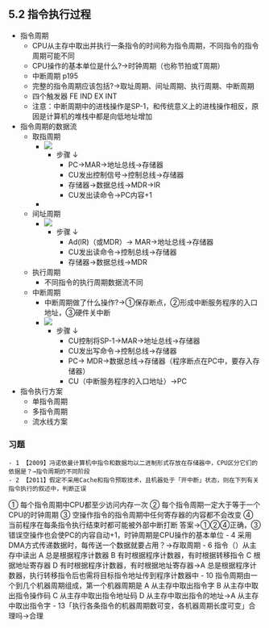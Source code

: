 ## 5.2 指令执行过程
- 指令周期
    - CPU从主存中取出并执行一条指令的时间称为指令周期，不同指令的指令周期可能不同
    - CPU操作的基本单位是什么?→时钟周期（也称节拍或T周期）
    - 中断周期 p195
    - 完整的指令周期应该包括?→取址周期、间址周期、执行周期、中断周期
    - 四个触发器 FE IND EX INT
    - 注意：中断周期中的进栈操作是SP-1，和传统意义上的进栈操作相反，原因是计算机的堆栈中都是向低地址增加
- 指令周期的数据流
    - 取指周期
        - ![](https://gitee.com/jackylee3362/typora-pic/raw/master/img/20210529145151.png)
            - 步骤 ↓ 
                - PC→MAR→地址总线→存储器
                - CU发出控制信号→控制总线→存储器
                - 存储器→数据总线→MDR→IR
                - CU发出读命令→PC内容+1
        - 
    - 间址周期
        - ![](https://gitee.com/jackylee3362/typora-pic/raw/master/img/20210529153245.png)
            - 步骤 ↓ 
                - Ad(IR)（或MDR）→ MAR→地址总线→存储器
                - CU发出读命令→控制总线→存储器
                - 存储器→数据总线→MDR
    - 执行周期
        - 不同指令的执行周期数据流不同
    - 中断周期
        - 中断周期做了什么操作?→①保存断点，②形成中断服务程序的入口地址，③硬件关中断 
        - ![](https://gitee.com/jackylee3362/typora-pic/raw/master/img/20210529153608.png)
            - 步骤 ↓ 
                - CU控制将SP-1→MAR→地址总线→存储器
                - CU发出写命令→控制总线→存储器
                - PC→ MDR→数据总线→存储器（程序断点在PC中，要存入存储器）
                - CU（中断服务程序的入口地址）→PC
- 指令执行方案
    - 单指令周期
    - 多指令周期
    - 流水线方案
### 习题
    - 1 【2009】冯诺依曼计算机中指令和数据均以二进制形式存放在存储器中，CPU区分它们的依据是？→指令周期的不同阶段
    - 2 【2011】假定不采用Cache和指令预取技术，且机器处于「开中断」状态，则在下列有关指令执行的叙述中，判断正误
① 每个指令周期中CPU都至少访问内存一次
② 每个指令周期一定大于等于一个CPU的时钟周期
③ 空操作指令的指令周期中任何寄存器的内容都不会改变
④ 当前程序在每条指令执行结束时都可能被外部中断打断
答案→①②④正确，③错误空操作也会使PC的内容自动+1，时钟周期是CPU操作的基本单位
    - 4 采用DMA方式传递数据时，每传送一个数据就要占用？→存取周期
    - 6 指令（）从主存中读出
A 总是根据程序计数器
B 有时根据程序计数器，有时根据转移指令
C 根据地址寄存器
D 有时根据程序计数器，有时根据地址寄存器→A 总是根据程序计数器，执行转移指令后也需将目标指令地址传到程序计数器中
    - 10 指令周期由一个到几个机器周期组成，第一个机器周期是
A 从主存中取出指令字
B 从主存中取出指令操作码
C 从主存中取出指令地址码
D 从主存中取出指令的地址→A 从主存中取出指令字
    - 13「执行各条指令的机器周期数可变，各机器周期长度可变」合理吗→合理
